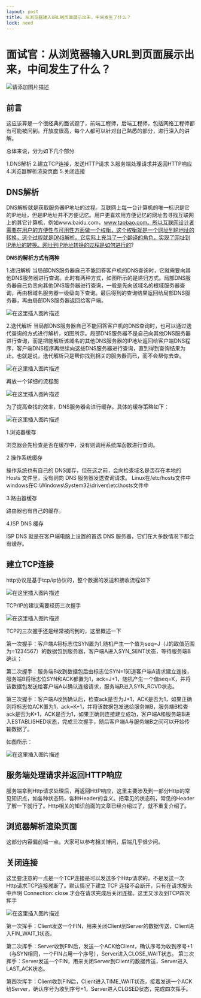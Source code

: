 ```yaml
---
layout: post
title: 从浏览器输入URL到页面展示出来，中间发生了什么？
lock: need
---
```


# 面试官：从浏览器输入URL到页面展示出来，中间发生了什么？
![请添加图片描述](https://img-blog.csdnimg.cn/8e5d33710590492da38f8c1b1f4b457d.jpg?)
## 前言
这应该算是一个很经典的面试题了，前端工程师，后端工程师，包括网络工程师都有可能被问到。开放度很高，每个人都可以针对自己熟悉的部分，进行深入的讲解。

总体来说，分为如下几个部分

1.DNS解析
2.建立TCP连接，发送HTTP请求
3.服务端处理请求并返回HTTP响应
4.浏览器解析渲染页面
5.关闭连接

## DNS解析
DNS解析就是获取服务器IP地址的过程。互联网上每一台计算机的唯一标识是它的IP地址，但是IP地址并不方便记忆。用户更喜欢用方便记忆的网址去寻找互联网上的其它计算机，例如www.baidu.com，www.taobao.com。所以互联网设计者需要在用户的方便性与可用性方面做一个权衡，这个权衡就是一个网址到IP地址的转换，这个过程就是DNS解析。它实际上充当了一个翻译的角色，实现了网址到IP地址的转换。网址到IP地址转换的过程是如何进行的?

**DNS的解析方式有两种**

1.递归解析
 当局部DNS服务器自己不能回答客户机的DNS查询时，它就需要向其他DNS服务器进行查询。此时有两种方式，如图所示的是递归方式。局部DNS服务器自己负责向其他DNS服务器进行查询，一般是先向该域名的根域服务器查询，再由根域名服务器一级级向下查询。最后得到的查询结果返回给局部DNS服务器，再由局部DNS服务器返回给客户端。
 
 ![在这里插入图片描述](https://img-blog.csdnimg.cn/20190908140809333.png)
 
2.迭代解析
当局部DNS服务器自己不能回答客户机的DNS查询时，也可以通过迭代查询的方式进行解析，如图所示。局部DNS服务器不是自己向其他DNS服务器进行查询，而是把能解析该域名的其他DNS服务器的IP地址返回给客户端DNS程序，客户端DNS程序再继续向这些DNS服务器进行查询，直到得到查询结果为止。也就是说，迭代解析只是帮你找到相关的服务器而已，而不会帮你去查。

![在这里插入图片描述](https://img-blog.csdnimg.cn/20190908140817514.png?)

再放一个详细的流程图

![在这里插入图片描述](https://img-blog.csdnimg.cn/20190908141352990.png?)

为了提高查找的效率，DNS服务器会进行缓存。具体的缓存策略如下：

![在这里插入图片描述](https://img-blog.csdnimg.cn/20190908184338232.png?x-oss-process=image/watermark,type_ZmFuZ3poZW5naGVpdGk,shadow_10,text_aHR0cHM6Ly9ibG9nLmNzZG4ubmV0L3p6dGlfZXJsaWU=,size_16,color_FFFFFF,t_70)

1.浏览器缓存

浏览器会先检查是否在缓存中，没有则调用系统库函数进行查询。

2 操作系统缓存

操作系统也有自己的 DNS缓存，但在这之前，会向检查域名是否存在本地的 Hosts 文件里，没有则向 DNS 服务器发送查询请求。
Linux在/etc/hosts文件中
windows在C:\Windows\System32\drivers\etc\hosts文件中

3.路由器缓存

路由器也有自己的缓存。

4.ISP DNS 缓存

ISP DNS 就是在客户端电脑上设置的首选 DNS 服务器，它们在大多数情况下都会有缓存。
## 建立TCP连接
http协议是基于tcp/ip协议的，整个数据的发送和接收流程如下

![在这里插入图片描述](https://img-blog.csdnimg.cn/2019090818492829.png?)

TCP/IP的建议需要经历三次握手

![在这里插入图片描述](https://img-blog.csdnimg.cn/20190908185457495.jpg?)

TCP的三次握手还是经常被问到的，这里概述一下

第一次握手：客户端A将标志位SYN置为1,随机产生一个值为seq=J（J的取值范围为=1234567）的数据包到服务器，客户端A进入SYN_SENT状态，等待服务端B确认；

第二次握手：服务端B收到数据包后由标志位SYN=1知道客户端A请求建立连接，服务端B将标志位SYN和ACK都置为1，ack=J+1，随机产生一个值seq=K，并将该数据包发送给客户端A以确认连接请求，服务端B进入SYN_RCVD状态。

第三次握手：客户端A收到确认后，检查ack是否为J+1，ACK是否为1，如果正确则将标志位ACK置为1，ack=K+1，并将该数据包发送给服务端B，服务端B检查ack是否为K+1，ACK是否为1，如果正确则连接建立成功，客户端A和服务端B进入ESTABLISHED状态，完成三次握手，随后客户端A与服务端B之间可以开始传输数据了。

如图所示：

![在这里插入图片描述](https://img-blog.csdnimg.cn/20190908185840162.png?)

## 服务端处理请求并返回HTTP响应
服务端拿到Http请求处理后，再返回HttP响应，这里主要涉及到一部分Http的常见知识点，如各种状态码，各种Header的含义。把常见的状态码，常见的Header了解一下就行了。Http相关的知识前面的文章已经介绍过了，就不重复介绍了。
## 浏览器解析渲染页面
这部分内容偏前端一点。大家可以参考相关博问，后端几乎很少问。
## 关闭连接
这里要注意的一点是一个TCP连接是可以发送多个Http请求的，不是发送一次Http请求TCP连接就断了。默认情况下建立 TCP 连接不会断开，只有在请求报头中声明 Connection: close 才会在请求完成后关闭连接。这里又涉及到TCP四次挥手

![在这里插入图片描述](https://img-blog.csdnimg.cn/20190908191826833.png?)

第一次挥手：Client发送一个FIN，用来关闭Client到Server的数据传送，Client进入FIN_WAIT_1状态。


第二次挥手：Server收到FIN后，发送一个ACK给Client，确认序号为收到序号+1（与SYN相同，一个FIN占用一个序号），Server进入CLOSE_WAIT状态。
第三次挥手：Server发送一个FIN，用来关闭Server到Client的数据传送，Server进入LAST_ACK状态。


第四次挥手：Client收到FIN后，Client进入TIME_WAIT状态，接着发送一个ACK给Server，确认序号为收到序号+1，Server进入CLOSED状态，完成四次挥手。